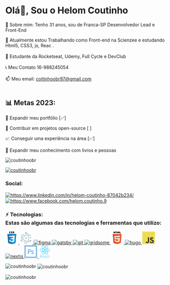# Olá👋, Sou o Helom Coutinho
🌻 Sobre mim:
Tenho 31 anos, sou de Franca-SP  Desenvolvedor Lead e Front-End 

🌱 Atualmente estou Trabalhando como Front-end na Scienzee e estudando Html5, CSS3, js, Reac .<br><br>
🚀 Estudante da Rocketseat, Udemy, Full Cycle e DevClub<br><br>
📞 Meu Contato 16-988245054<br><br>
📫 Meu email: coitinhoobr97@gmail.com<br><br>
## 📊 Metas 2023:<br>
📂 Expandir meu portfólio [✅]<br>

🤝 Contribuir em projetos open-source [ ]

📈 Conseguir uma experiência na área [✅]

📖 Expandir meu conhecimento com livros e pessoas


<p align="left"> <img src="https://komarev.com/ghpvc/?username=coutinhoobr&label=Profile%20views&color=0e75b6&style=flat" alt="coutinhoobr" /> </p>

<p align="left"> <a href="https://github.com/ryo-ma/github-profile-trophy"><img src="https://github-profile-trophy.vercel.app/?username=coutinhoobr" alt="coutinhoobr" /></a> </p>

<h3 align="left">Social:</h3>
<p align="left">
<a href="https://linkedin.com/in/https://www.linkedin.com/in/helom-coutinho-87042b234/" target="blank"><img align="center" src="https://raw.githubusercontent.com/rahuldkjain/github-profile-readme-generator/master/src/images/icons/Social/linked-in-alt.svg" alt="https://www.linkedin.com/in/helom-coutinho-87042b234/" height="30" width="40" /></a>
<a href="https://fb.com/https://www.facebook.com/helom.coutinho.9" target="blank"><img align="center" src="https://raw.githubusercontent.com/rahuldkjain/github-profile-readme-generator/master/src/images/icons/Social/facebook.svg" alt="https://www.facebook.com/helom.coutinho.9" height="30" width="40" /></a>
</p>

<h3 align="left">⚡ Tecnologias:<br>
Estas são algumas das tecnologias e ferramentas que utilizo:</h3>
<p align="left"> <a href="https://www.w3schools.com/css/" target="_blank" rel="noreferrer"> <img src="https://raw.githubusercontent.com/devicons/devicon/master/icons/css3/css3-original-wordmark.svg" alt="css3" width="40" height="40"/> </a> <a href="https://www.electronjs.org" target="_blank" rel="noreferrer"> <img src="https://raw.githubusercontent.com/devicons/devicon/master/icons/electron/electron-original.svg" alt="electron" width="40" height="40"/> </a> <a href="https://www.figma.com/" target="_blank" rel="noreferrer"> <img src="https://www.vectorlogo.zone/logos/figma/figma-icon.svg" alt="figma" width="40" height="40"/> </a> <a href="https://www.gatsbyjs.com/" target="_blank" rel="noreferrer"> <img src="https://www.vectorlogo.zone/logos/gatsbyjs/gatsbyjs-icon.svg" alt="gatsby" width="40" height="40"/> </a> <a href="https://git-scm.com/" target="_blank" rel="noreferrer"> <img src="https://www.vectorlogo.zone/logos/git-scm/git-scm-icon.svg" alt="git" width="40" height="40"/> </a> <a href="https://gridsome.org/" target="_blank" rel="noreferrer"> <img src="https://www.vectorlogo.zone/logos/gridsome/gridsome-icon.svg" alt="gridsome" width="40" height="40"/> </a> <a href="https://www.w3.org/html/" target="_blank" rel="noreferrer"> <img src="https://raw.githubusercontent.com/devicons/devicon/master/icons/html5/html5-original-wordmark.svg" alt="html5" width="40" height="40"/> </a> <a href="https://gohugo.io/" target="_blank" rel="noreferrer"> <img src="https://api.iconify.design/logos-hugo.svg" alt="hugo" width="40" height="40"/> </a> <a href="https://developer.mozilla.org/en-US/docs/Web/JavaScript" target="_blank" rel="noreferrer"> <img src="https://raw.githubusercontent.com/devicons/devicon/master/icons/javascript/javascript-original.svg" alt="javascript" width="40" height="40"/> </a> <a href="https://nextjs.org/" target="_blank" rel="noreferrer"> <img src="https://cdn.worldvectorlogo.com/logos/nextjs-2.svg" alt="nextjs" width="40" height="40"/> </a> <a href="https://www.photoshop.com/en" target="_blank" rel="noreferrer"> <img src="https://raw.githubusercontent.com/devicons/devicon/master/icons/photoshop/photoshop-line.svg" alt="photoshop" width="40" height="40"/> </a> <a href="https://reactjs.org/" target="_blank" rel="noreferrer"> <img src="https://raw.githubusercontent.com/devicons/devicon/master/icons/react/react-original-wordmark.svg" alt="react" width="40" height="40"/> </a> </p>

<p><img align="left" src="https://github-readme-stats.vercel.app/api/top-langs?username=coutinhoobr&show_icons=true&locale=en&layout=compact" alt="coutinhoobr" /></p>

<p>&nbsp;<img align="center" src="https://github-readme-stats.vercel.app/api?username=coutinhoobr&show_icons=true&locale=en" alt="coutinhoobr" /></p>

<p><img align="center" src="https://github-readme-streak-stats.herokuapp.com/?user=coutinhoobr&" alt="coutinhoobr" /></p>
